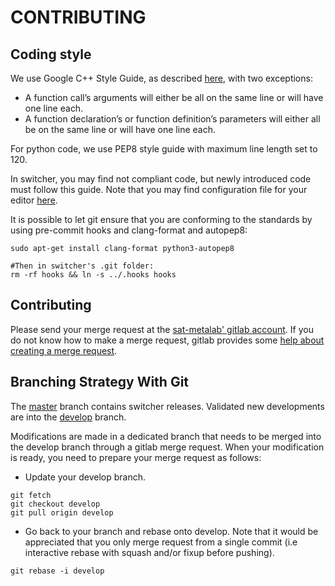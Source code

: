 CONTRIBUTING
======

Coding style
------------

We use Google C++ Style Guide, as described [here](https://google.github.io/styleguide/cppguide.html), with two exceptions:
* A function call’s arguments will either be all on the same line or will have one line each. 
* A function declaration’s or function definition’s parameters will either all be on the same line or will have one line each.

For python code, we use PEP8 style guide with maximum line length set to 120.

In switcher, you may find not compliant code, but newly introduced code must follow this guide. Note that you may find configuration file for your editor [here](https://github.com/google/styleguide).

It is possible to let git ensure that you are conforming to the standards by using pre-commit hooks and clang-format and autopep8:
```
sudo apt-get install clang-format python3-autopep8

#Then in switcher's .git folder:
rm -rf hooks && ln -s ../.hooks hooks
```


Contributing
------------

Please send your merge request at the [sat-metalab' gitlab account](https://gitlab.com/sat-metalab/switcher). If you do not know how to make a merge request, gitlab provides some [help about creating a merge request](https://docs.gitlab.com/ee/gitlab-basics/add-merge-request.html).

Branching Strategy With Git
---------------------------

The [master](https://gitlab.com/sat-metalab/switcher/tree/master) branch contains switcher releases. Validated new developments are into the [develop](https://gitlab.com/sat-metalab/switcher/tree/develop) branch.

Modifications are made in a dedicated branch that needs to be merged into the develop branch through a gitlab merge request. When your modification is ready, you need to prepare your merge request as follows:
* Update your develop branch. 
```
git fetch
git checkout develop
git pull origin develop
```
* Go back to your branch and rebase onto develop. Note that it would be appreciated that you only merge request from a single commit (i.e interactive rebase with squash and/or fixup before pushing).
```
git rebase -i develop
```
